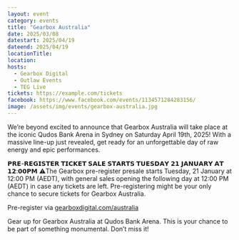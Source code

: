 ```yaml
---
layout: event
category: events
title: "Gearbox Australia"
date: 2025/03/08
datestart: 2025/04/19
dateend: 2025/04/19
locationTitle:
location:
hosts:
  - Gearbox Digital
  - Outlaw Events
  - TEG Live
tickets: https://example.com/tickets
facebook: https://www.facebook.com/events/1134571284283156/
image: /assets/img/events/gearbox-australia.jpg
---
```


We’re beyond excited to announce that Gearbox Australia will take place at the iconic Qudos Bank Arena in Sydney on Saturday April 19th, 2025! With a massive line-up just revealed, get ready for an unforgettable day of raw energy and epic performances.

𝗣𝗥𝗘-𝗥𝗘𝗚𝗜𝗦𝗧𝗘𝗥 𝗧𝗜𝗖𝗞𝗘𝗧 𝗦𝗔𝗟𝗘 𝗦𝗧𝗔𝗥𝗧𝗦 𝗧𝗨𝗘𝗦𝗗𝗔𝗬 𝟮𝟭 𝗝𝗔𝗡𝗨𝗔𝗥𝗬 𝗔𝗧 𝟭𝟮:𝟬𝟬𝗣𝗠 ⚠️The Gearbox pre-register presale starts Tuesday, 21 January at 12:00 PM (AEDT), with general sales opening the following day at 12:00 PM (AEDT) in case any tickets are left. Pre-registering might be your only chance to secure tickets for Gearbox Australia.

Pre-register via [gearboxdigital.com/australia](http://gearboxdigital.com/australia?fbclid=IwZXh0bgNhZW0CMTAAAR0iGjg8CcQvNYxv_W40oJTw02dbF7sHu385nV7wW8fLMOJfC82yWJbh-1c_aem_7HhCHdbZ3-J99bs-geLmVw)

Gear up for Gearbox Australia at Qudos Bank Arena. This is your chance to be part of something monumental. Don’t miss it!